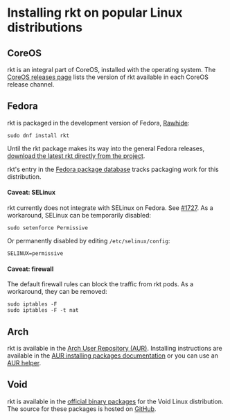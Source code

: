 # Installing rkt on popular Linux distributions

## CoreOS

rkt is an integral part of CoreOS, installed with the operating system.
The [CoreOS releases page](https://coreos.com/releases/) lists the version of rkt available in each CoreOS release channel.

## Fedora

rkt is packaged in the development version of Fedora, [Rawhide](https://fedoraproject.org/wiki/Releases/Rawhide):
```
sudo dnf install rkt
```

Until the rkt package makes its way into the general Fedora releases, [download the latest rkt directly from the project](https://github.com/coreos/rkt/releases).

rkt's entry in the [Fedora package database](https://admin.fedoraproject.org/pkgdb/package/rpms/rkt/) tracks packaging work for this distribution.

#### Caveat: SELinux

rkt currently does not integrate with SELinux on Fedora.
See [#1727](https://github.com/coreos/rkt/issues/1727).
As a workaround, SELinux can be temporarily disabled:
```
sudo setenforce Permissive
```
Or permanently disabled by editing `/etc/selinux/config`:
```
SELINUX=permissive
```

#### Caveat: firewall

The default firewall rules can block the traffic from rkt pods.
As a workaround, they can be removed:
```
sudo iptables -F
sudo iptables -F -t nat
```

## Arch

rkt is available in the [Arch User Repository (AUR)](https://aur.archlinux.org/packages/rkt).
Installing instructions are available in the [AUR installing packages documentation](https://wiki.archlinux.org/index.php/Arch_User_Repository#Installing_packages) or you can use an [AUR helper](https://wiki.archlinux.org/index.php/AUR_helpers).

## Void

rkt is available in the [official binary packages](http://www.voidlinux.eu/packages/) for the Void Linux distribution.
The source for these packages is hosted on [GitHub](https://github.com/voidlinux/void-packages/tree/master/srcpkgs/rkt).
